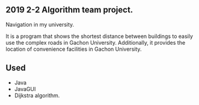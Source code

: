 ## 2019 2-2 Algorithm team project.
 Navigation in my university.
 
 It is a program that shows the shortest distance between buildings to easily use the complex roads in Gachon University. Additionally, it provides the location of convenience facilities in Gachon University.
 ## Used
- Java
- JavaGUI
-  Dijkstra algorithm.

